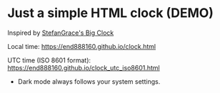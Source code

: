 # Just a simple HTML clock (DEMO)

Inspired by [StefanGrace's Big Clock](https://github.com/StefanGrace/Big_Clock)

Local time: https://end888160.github.io/clock.html

UTC time (ISO 8601 format): https://end888160.github.io/clock_utc_iso8601.html

 - Dark mode always follows your system settings.


